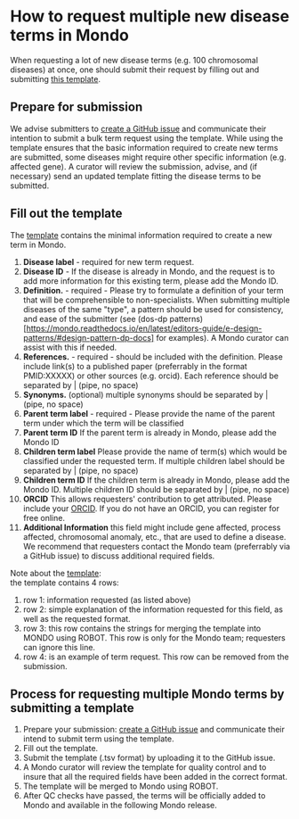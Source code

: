 # How to request multiple new disease terms in Mondo

When requesting a lot of new disease terms (e.g. 100 chromosomal diseases) at once, one should submit their request by filling out and submitting [this template](https://github.com/monarch-initiative/mondo/blob/master/src/templates/Mondo_bulk_submission.tsv).

## Prepare for submission  
We advise submitters to [create a GitHub issue](https://github.com/monarch-initiative/mondo/issues) and communicate their intention to submit a bulk term request using the template.
While using the template ensures that the basic information required to create new terms are submitted, some diseases might require other specific information (e.g. affected gene). A curator will review the submission, advise, and (if necessary) send an updated template fitting the disease terms to be submitted.


## Fill out the template
The [template](https://github.com/monarch-initiative/mondo/blob/master/src/templates/Mondo_bulk_submission.tsv) contains the minimal information required to create a new term in Mondo.
1. **Disease label** - required for new term request.
1. **Disease ID** - If the disease is already in Mondo, and the request is to add more information for this existing term, please add the Mondo ID.
1. **Definition.** - required - Please try to formulate a definition of your term that will be comprehensible to non-specialists. When submitting multiple diseases of the same "type", a pattern should be used for consistency, and ease of the submitter (see (dos-dp patterns)[https://mondo.readthedocs.io/en/latest/editors-guide/e-design-patterns/#design-pattern-dp-docs] for examples). A Mondo curator can assist with this if needed.
1. **References.** - required - should be included with the definition. Please include link(s) to a published paper (preferrably in the format PMID:XXXXX) or other sources (e.g. orcid). Each reference should be separated by | (pipe, no space)
1. **Synonyms.** (optional) multiple synonyms should be separated by | (pipe, no space)
1. **Parent term label** - required - Please provide the name of the parent term under which the term will be classified
1. **Parent term ID** If the parent term is already in Mondo, please add the Mondo ID
1. **Children term label** Please provide the name of term(s) which would be classified under the requested term. If multiple children label should be separated by | (pipe, no space)
1. **Children term ID** If the children term is already in Mondo, please add the Mondo ID. Multiple children ID should be separated by | (pipe, no space)
1. **ORCID**  This allows requesters' contribution to get attributed. Please include your [ORCID](https://orcid.org/). If you do not have an ORCID, you can register for free online.
1. **Additional Information** this field might include gene affected, process affected, chromosomal anomaly, etc., that are used to define a disease. We recommend that requesters contact the Mondo team (preferrably via a GitHub issue) to discuss additional required fields.

Note about the [template](https://github.com/monarch-initiative/mondo/blob/master/src/templates/Mondo_bulk_submission.tsv):   
the template contains 4 rows:
1. row 1: information requested (as listed above)
1. row 2: simple explanation of the information requested for this field, as well as the requested format.
1. row 3: this row contains the strings for merging the template into MONDO using ROBOT. This row is only for the Mondo team; requesters can ignore this line.
1. row 4: is an example of term request. This row can be removed from the submission.


## Process for requesting multiple Mondo terms by submitting a template

1. Prepare your submission: [create a GitHub issue](https://github.com/monarch-initiative/mondo/issues) and communicate their intend to submit term using the template.
1. Fill out the template.
1. Submit the template (.tsv format) by uploading it to the GitHub issue.
1. A Mondo curator will review the template for quality control and to insure that all the required fields have been added in the correct format.
1. The template will be merged to Mondo using ROBOT.
1. After QC checks have passed, the terms will be officially added to Mondo and available in the following Mondo release.
